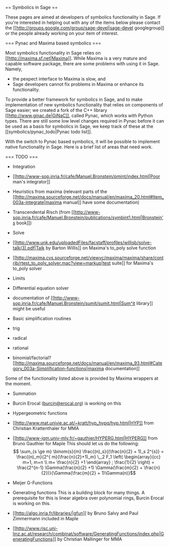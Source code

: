 == Symbolics in Sage ==

These pages are aimed at developers of symbolics functionality in Sage. If you're interested in helping out with any of the items below please contact the [[http://groups.google.com/group/sage-devel|sage-devel googlegroup]] or the people already working on your item of interest.

=== Pynac and Maxima based symbolics ===

Most symbolics functionality in Sage relies on [[http://maxima.sf.net|Maxima]]. While Maxima is a very mature and capable software package, there are some problems with using it in Sage. Namely,
  * the pexpect interface to Maxima is slow, and
  * Sage developers cannot fix problems in Maxima or enhance its functionality.

To provide a better framework for symbolics in Sage, and to make implementation of new symbolics functionality that relies on components of Sage easier; we created a fork of the C++ library [[http://www.ginac.de|GiNaC]], called Pynac, which works with Python types. There are still some low level changes required in Pynac before it can be used as a basis for symbolics in Sage, we keep track of these at the [[symbolics/pynac_todo|Pynac todo list]].

With the switch to Pynac based symbolics, it will be possible to implement native functionality in Sage. Here is a brief list of areas that need work.

=== TODO ===

 * Integration
  * [[http://www-sop.inria.fr/cafe/Manuel.Bronstein/pmint/index.html|Poor man's integrator]]
  * Heuristics from maxima (relevant parts of the [[http://maxima.sourceforge.net/docs/manual/en/maxima_20.html#Item_003a-integrate|maxima manual]] have some documentation)
  * Transcendental Risch (from [[http://www-sop.inria.fr/cafe/Manuel.Bronstein/publications/symbint1.html|Bronstein's book]])

 * Solve
  * [[http://www.unk.edu/uploadedFiles/facstaff/profiles/willisb/solve-talk(3).pdf|Talk by Barton Willis]] on Maxima's to_poly solve function
  * [[http://maxima.cvs.sourceforge.net/viewvc/maxima/maxima/share/contrib/rtest_to_poly_solver.mac?view=markup|test suite]] for Maxima's to_poly solver

 * Limits

 * Differential equation solver
  * documentation of [[http://www-sop.inria.fr/cafe/Manuel.Bronstein/sumit/sumit.html|Sum^it library]] might be useful

 * Basic simplification routines
  * trig
  * radical
  * rational
  * binomial/factorial?
   [[http://maxima.sourceforge.net/docs/manual/en/maxima_93.html#Category_003a-Simplification-functions|maxima documentation]]

Some of the functionality listed above is provided by Maxima wrappers at the moment.

 * Summation
  * Burcin Erocal (burcin@erocal.org) is working on this

 * Hypergeometric functions
  * [[http://www.mat.univie.ac.at/~kratt/hyp_hypq/hyp.html|HYP]] from Christian Krattenthaler for MMA
  * [[http://www-igm.univ-mlv.fr/~gauthier/HYPERG.html|HYPERG]] from Bruno Gauthier for Maple
   This should let us do the following:
   $$ \sum_{s \ge m} \binom{s}{m} \frac{(n)_s}{(\frac{n}{2} + 1)_s 2^{s}} = \frac{(n)_m}{2^{
m}(\frac{n}{2}+1)_m} \,_2 F_1 \left( \begin{array}{cc} m+1, m+n \\ m+ \frac{n}{2} +1 \end{array} ; \frac{1}{2} \right) = \frac{2^{n-1} \Gamma(\frac{n}{2} +1) \Gamma(\frac{m}{2} + \frac{n}{2})}{\Gamma(\frac{m}{2} + 1)\Gamma(n)}$$
 * Meijer G-Functions

 * Generating functions
  This is a building block for many things. A prerequisite for this is linear algebra over polynomial rings, Burcin Erocal is working on this.
  * [[http://algo.inria.fr/libraries/|gfun]] by Bruno Salvy and Paul Zimmermann included in Maple
  * [[http://www.risc.uni-linz.ac.at/research/combinat/software/GeneratingFunctions/index.php|GeneratingFunctions]] by Christian Mallinger for MMA

  
